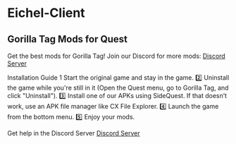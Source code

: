 # Eichel-Client
## Gorilla Tag Mods for Quest
 Get the best mods for Gorilla Tag!
 Join our Discord for more mods: [Discord Server](https://discord.gg/Kp9E75DmqJ)

 Installation Guide
1️ Start the original game and stay in the game.
2️⃣ Uninstall the game while you're still in it (Open the Quest menu, go to Gorilla Tag, and click "Uninstall").
3️⃣ Install one of our APKs using SideQuest. If that doesn’t work, use an APK file manager like CX File Explorer.
4️⃣ Launch the game from the bottom menu.
5️⃣ Enjoy your mods.

Get help in the Discord Server [Discord Server](https://discord.gg/Kp9E75DmqJ)

